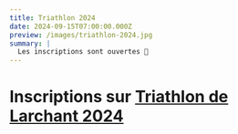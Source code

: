 ```yaml
---
title: Triathlon 2024
date: 2024-09-15T07:00:00.000Z
preview: /images/triathlon-2024.jpg
summary: |
  Les inscriptions sont ouvertes 🥳
---
```

# Inscriptions sur [Triathlon de Larchant 2024](https://larchant-animation.s2.yapla.com/fr/event-58468)[](https://www.chronoteam.org/lyrican-trail-2024/)
